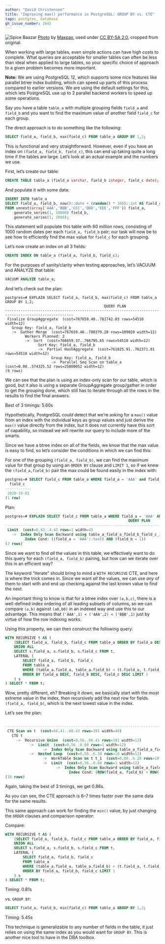 ```yaml
---
author: "David Christensen"
title: "Improving max() performance in PostgreSQL: GROUP BY vs. CTE"
tags: postgres, database
gh_issue_number: 1645
---
```


![Spice Baazar](/blog/2020/06/30/postgresql-improve-group-by-max-performance/banner.jpg)
[Photo](https://www.flickr.com/photos/maxpax/3638954095/) by [Maxpax](https://www.flickr.com/photos/maxpax/), used under [CC BY-SA 2.0](https://creativecommons.org/licenses/by-sa/2.0/), cropped from original.

When working with large tables, even simple actions can have high costs to complete. What queries are acceptable for smaller tables can often be less than ideal when applied to large tables, so your specific choice of approach to a given problem becomes more important.

**Note:** We are using PostgreSQL 12, which supports some nice features like parallel btree index building, which can speed up parts of this process compared to earlier versions. We are using the default settings for this, which lets PostgreSQL use up to 2 parallel backend workers to speed up some operations.

Say you have a table `table_a` with multiple grouping fields `field_a` and `field_b` and you want to find the maximum value of another field `field_c` for each group.

The direct approach is to do something like the following:

```sql
SELECT field_a, field_b, max(field_c) FROM table_a GROUP BY 1,2;
```

This is functional and very straightforward. However, even if you have an index on `(field_a, field_b, field_c)`, this can end up taking quite a long time if the tables are large. Let’s look at an actual example and the numbers we use.

First, let’s create our table:

```sql
CREATE TABLE table_a (field_a varchar, field_b integer, field_c date);
```

And populate it with some data:

```sql
INSERT INTO table_a
SELECT field_a, field_b, now()::date + (random() * 100)::int AS field_c
FROM unnest(array['AAA','BBB','CCC','DDD','EEE','FFF']) field_a,
    generate_series(1, 10000) field_b,
    generate_series(1, 1000);
```

This statement will populate this table with 60 million rows, consisting of 1000 random dates per each `field_a, field_b` pair; our task will now be to see how to efficiently find the max value for `field_c` for each grouping.

Let’s now create an index on all 3 fields:

```sql
CREATE INDEX ON table_a (field_a, field_b, field_c);
```

For the purposes of sanity/​clarity when testing approaches, let’s VACUUM and ANALYZE that table:

```sql
VACUUM ANALYZE table_a;
```

And let’s check out the plan:

```nohighlight
postgres=# EXPLAIN SELECT field_a, field_b, max(field_c) FROM table_a GROUP BY 1,2;
                                             QUERY PLAN
-----------------------------------------------------------------------------------------------------
 Finalize GroupAggregate  (cost=767659.40..781742.03 rows=54510 width=12)
   Group Key: field_a, field_b
   ->  Gather Merge  (cost=767659.40..780379.28 rows=109020 width=12)
         Workers Planned: 2
         ->  Sort  (cost=766659.37..766795.65 rows=54510 width=12)
               Sort Key: field_a, field_b
               ->  Partial HashAggregate  (cost=761825.91..762371.01 rows=54510 width=12)
                     Group Key: field_a, field_b
                     ->  Parallel Seq Scan on table_a  (cost=0.00..574325.52 rows=25000052 width=12)
(9 rows)
```

We can see that the plan is using an index-only scan for our table, which is good, but it also is using a separate GroupAggregate group/​gather in order to get the grouping done, which still has to iterate through all the rows in the results to find the final answers.

Best of 3 timings: 5.60s

Hypothetically, PostgreSQL *could* detect that we’re asking for a `max()` value from an index with the individual keys as group values and just derive the `max()` value directly from the index, but it does not currently have this sort of capability, so instead we will rewrite our query to include more of the smarts.

Since we have a btree index on all of the fields, we know that the max value is easy to find, so let’s consider the conditions in which we can find this:

For one of the grouping `(field_a, field_b)`, we can find the maximum value for that group by using an `ORDER BY` clause and `LIMIT 1`, so if we knew the `(field_a,field_b)` pair the max could be found easily in the index with:

```sql
postgres=# SELECT field_c FROM table_a WHERE field_a = 'AAA' and field_b = 1 ORDER BY field_c DESC LIMIT 1;
  field_c
------------
 2020-10-01
(1 row)
```

Plan:

```sql
postgres=# EXPLAIN SELECT field_c FROM table_a WHERE field_a = 'AAA' AND field_b = 1 ORDER BY field_c DESC LIMIT 1;
                                                        QUERY PLAN
---------------------------------------------------------------------------------------------------------------------------
 Limit  (cost=0.43..4.43 rows=1 width=4)
   ->  Index Only Scan Backward using table_a_field_a_field_b_field_c_idx on table_a  (cost=0.43..404.15 rows=101 width=4)
         Index Cond: ((field_a = 'AAA'::text) AND (field_b = 1))
(3 rows)
```

Since we want to find *all* the values in this table, we effectively want to do this query for each `(field_a, field_b)` pairing, but how can we iterate over this in an efficient way?

The keyword “iterate” should bring to mind a `WITH RECURSIVE` CTE, and here is where the trick comes in. Since we want *all* the values, we can use *any* of them to start with and end up checking against the last known value to find the next.

An important thing to know is that for a btree index over `(a,b,c)`, there is a well-defined index ordering of all leading subsets of columns, so we can compare `(a,b)` against `(a0,b0)` in an indexed way and use this to our advantage. This means that `('AAA',1) < ('AAA',2) < ('BBB',1)` just by virtue of how the row indexing works.

Using this property, we can then construct the following query:

```sql
WITH RECURSIVE t AS (
    (SELECT field_a, field_b, field_c FROM table_a ORDER BY field_a DESC, field_b DESC, field_c DESC LIMIT 1)
    UNION ALL
    SELECT s.field_a, s.field_b, s.field_c FROM t,
    LATERAL (
        SELECT field_a, field_b, field_c
        FROM table_a
        WHERE (table_a.field_a, table_a.field_b) < (t.field_a, t.field_b)
        ORDER BY field_a DESC, field_b DESC, field_c DESC LIMIT 1
    ) s
) SELECT * FROM t;
```

Wow, pretty different, eh? Breaking it down, we basically start with the most extreme value in the index, then recursively add the next row for fields `(field_a, field_b)`, which is the next lowest value in the index.

Let’s see the plan:

```sql
                                                                            QUERY PLAN
------------------------------------------------------------------------------------------------------------------------------------------------------------------
 CTE Scan on t  (cost=66.41..68.43 rows=101 width=40)
   CTE t
     ->  Recursive Union  (cost=0.56..66.41 rows=101 width=12)
           ->  Limit  (cost=0.56..0.60 rows=1 width=12)
                 ->  Index Only Scan Backward using table_a_field_a_field_b_field_c_idx on table_a  (cost=0.56..1825278.43 rows=60000124 width=12)
           ->  Nested Loop  (cost=0.56..6.38 rows=10 width=12)
                 ->  WorkTable Scan on t t_1  (cost=0.00..0.20 rows=10 width=36)
                 ->  Limit  (cost=0.56..0.60 rows=1 width=12)
                       ->  Index Only Scan Backward using table_a_field_a_field_b_field_c_idx on table_a table_a_1  (cost=0.56..658429.28 rows=20000041 width=12)
                             Index Cond: (ROW(field_a, field_b) < ROW((t_1.field_a)::text, t_1.field_b))
(10 rows)
```

Again, taking the best of 3 timings, we get 0.86s.

As you can see, the CTE approach is 6–7 times faster over the same data for the same results.

This same approach can work for finding the `min()` value, by just changing the `ORDER` clauses and comparison operator:

Compare:

```sql
WITH RECURSIVE t AS (
    (SELECT field_a, field_b, field_c FROM table_a ORDER BY field_a, field_b, field_c LIMIT 1)
    UNION ALL
    SELECT s.field_a, s.field_b, s.field_c FROM t,
    LATERAL (
        SELECT field_a, field_b, field_c
        FROM table_a
        WHERE (table_a.field_a, table_a.field_b) > (t.field_a, t.field_b)
        ORDER BY field_a, field_b, field_c LIMIT 1
    ) s
) SELECT * FROM t;
```

Timing: 0.81s

vs. `GROUP BY`:

```sql
SELECT field_a, field_b, min(field_c) FROM table_a GROUP BY 1,2;
```

Timing: 5.45s

This technique is generalizable to any number of fields in the table, it just relies on using the same index as you would want for `GROUP BY`. This is another nice tool to have in the DBA toolbox.
